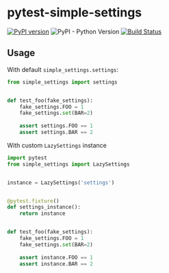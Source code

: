 # pytest-simple-settings

[![PyPI version](https://badge.fury.io/py/pytest-simple-settings.svg)](https://pypi.org/project/pytest-simple-settings/) ![PyPI - Python Version](https://img.shields.io/pypi/pyversions/pytest-simple-settings.svg?color=green) [![Build Status](https://travis-ci.org/tkukushkin/pytest-simple-settings.svg?branch=master)](https://travis-ci.org/tkukushkin/pytest-simple-settings)

## Usage

With default `simple_settings.settings`:

```python
from simple_settings import settings


def test_foo(fake_settings):
    fake_settings.FOO = 1
    fake_settings.set(BAR=2)
    
    assert settings.FOO == 1
    assert settings.BAR == 2
```

With custom `LazySettings` instance
```python
import pytest
from simple_settings import LazySettings


instance = LazySettings('settings')


@pytest.fixture()
def settings_instance():
    return instance


def test_foo(fake_settings):
    fake_settings.FOO = 1
    fake_settings.set(BAR=2)
    
    assert instance.FOO == 1
    assert instance.BAR == 2
```
